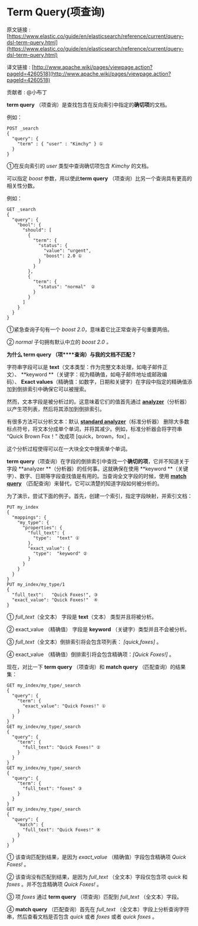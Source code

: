 # Term Query(项查询)

原文链接 : [https://www.elastic.co/guide/en/elasticsearch/reference/current/query-dsl-term-query.html](https://www.elastic.co/guide/en/elasticsearch/reference/current/query-dsl-term-query.html)

译文链接 : [http://www.apache.wiki/pages/viewpage.action?pageId=4260518](http://www.apache.wiki/pages/viewpage.action?pageId=4260518)

贡献者 : @小布丁

**term query** （项查询）是查找包含在反向索引中指定的**确切项**的文档。

例如：

```
POST _search
{
  "query": {
    "term" : { "user" : "Kimchy" } ①
  }
}
```

①在反向索引的 _user_ 类型中查询确切项包含 _Kimchy_ 的文档。

可以指定 _boost_ 参数，用以使此**term query** （项查询）比另一个查询具有更高的相关性分数。

例如：

```
GET _search
{
  "query": {
    "bool": {
      "should": [
        {
          "term": {
            "status": {
              "value": "urgent",
              "boost": 2.0 ①
            }
          }
        },
        {
          "term": {
            "status": "normal"  ②
          }
        }
      ]
    }
  }
}
```

①紧急查询子句有一个 _boost 2.0_，意味着它比正常查询子句重要两倍。

② _normal_ 子句拥有默认中立的 _boost 2.0 。_

**为什么 term query （项****查询）与我的文档不匹配？**

字符串字段可以是 **text**（文本类型：作为完整文本处理，如电子邮件正文）、 **keyword **（关键字：视为精确值，如电子邮件地址或邮政编码）、 **Exact values**（精确值：如数字，日期和关键字）在字段中指定的精确值添加到倒排索引中确保它可以被搜索。

然而，文本字段是被分析过的。这意味着它们的值首先通过 **[analyzer](https://www.elastic.co/guide/en/elasticsearch/reference/current/analysis.html)**（分析器）以产生项列表，然后将其添加到倒排索引。

有很多方法可以分析文本：默认 **[standard analyzer](https://www.elastic.co/guide/en/elasticsearch/reference/current/analysis-standard-analyzer.html)**（标准分析器） 删除大多数标点符号，将文本分成单个单词，并将其减少。例如，标准分析器会将字符串 “Quick Brown Fox！” 改成项 [quick，brown，fox] 。

这个分析过程使得可以在一大块全文中搜索单个单词。

**term query**（项查询）在字段的倒排索引中查找一个**确切的项**，它并不知道关于字段 **analyzer **（分析器）的任何事。这就确保在使用 **keyword **（关键字）、数字、日期等字段查找值是有用的。当查询全文字段的时候，使用 **[match query](https://www.elastic.co/guide/en/elasticsearch/reference/current/query-dsl-match-query.html)** （匹配查询）来替代，它可以清楚的知道字段如何被分析的。

为了演示，尝试下面的例子。首先，创建一个索引，指定字段映射，并索引文档：

```
PUT my_index
{
  "mappings": {
    "my_type": {
      "properties": {
        "full_text": {
          "type":  "text" ①
        },
        "exact_value": {
          "type":  "keyword" ②
        }
      }
    }
  }
}
PUT my_index/my_type/1
{
  "full_text":   "Quick Foxes!", ③
  "exact_value": "Quick Foxes!"  ④
}
```

① _full_text_（全文本） 字段是 **text**（文本） 类型并且将被分析。

② exact_value （精确值） 字段是 **keyword** （关键字）类型并且不会被分析。

③ _full_text_（全文本）倒排索引将会包含项列表： _[quick,foxes]_ 。

④ exact_value （精确值）倒排索引将会包含精确项：_[Quick Foxes!]_ 。

现在，对比一下 **term query** （项查询）和 **match query** （匹配查询）的结果集：

```
GET my_index/my_type/_search
{
  "query": {
    "term": {
      "exact_value": "Quick Foxes!" ①
    }
  }
}
GET my_index/my_type/_search
{
  "query": {
    "term": {
      "full_text": "Quick Foxes!" ②
    }
  }
}
GET my_index/my_type/_search
{
  "query": {
    "term": {
      "full_text": "foxes" ③
    }
  }
}
GET my_index/my_type/_search
{
  "query": {
    "match": {
      "full_text": "Quick Foxes!" ④
    }
  }
}
```

① 该查询匹配到结果，是因为 _exact_value_ （精确值）字段包含精确项 _Quick Foxes!_ 。

② 该查询没有匹配到结果，是因为 _full_text_ （全文本）字段仅包含项 _quick_ 和 _foxes_ 。并不包含精确项 _Quick Foxes!_ 。

③ 项 _foxes_ 通过 **term query** （项查询）匹配到 _full_text_ （全文本）字段。

④ **match query** （匹配查询）首先在 _full_text_ （全文本）字段上分析查询字符串，然后查看文档是否包含 _quick_ 或者 _foxes_ 或者 _quick foxes_ 。